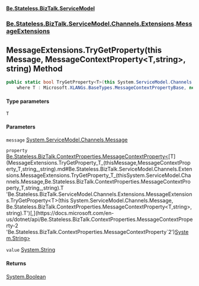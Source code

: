 #### [Be.Stateless.BizTalk.ServiceModel](README.md 'README')
### [Be.Stateless.BizTalk.ServiceModel.Channels.Extensions](Be.Stateless.BizTalk.ServiceModel.Channels.Extensions.md 'Be.Stateless.BizTalk.ServiceModel.Channels.Extensions').[MessageExtensions](MessageExtensions.md 'Be.Stateless.BizTalk.ServiceModel.Channels.Extensions.MessageExtensions')

## MessageExtensions.TryGetProperty<T>(this Message, MessageContextProperty<T,string>, string) Method

```csharp
public static bool TryGetProperty<T>(this System.ServiceModel.Channels.Message message, Be.Stateless.BizTalk.ContextProperties.MessageContextProperty<T,string> property, out string value)
    where T : Microsoft.XLANGs.BaseTypes.MessageContextPropertyBase, new();
```
#### Type parameters

<a name='Be.Stateless.BizTalk.ServiceModel.Channels.Extensions.MessageExtensions.TryGetProperty_T_(thisSystem.ServiceModel.Channels.Message,Be.Stateless.BizTalk.ContextProperties.MessageContextProperty_T,string_,string).T'></a>

`T`
#### Parameters

<a name='Be.Stateless.BizTalk.ServiceModel.Channels.Extensions.MessageExtensions.TryGetProperty_T_(thisSystem.ServiceModel.Channels.Message,Be.Stateless.BizTalk.ContextProperties.MessageContextProperty_T,string_,string).message'></a>

`message` [System.ServiceModel.Channels.Message](https://docs.microsoft.com/en-us/dotnet/api/System.ServiceModel.Channels.Message 'System.ServiceModel.Channels.Message')

<a name='Be.Stateless.BizTalk.ServiceModel.Channels.Extensions.MessageExtensions.TryGetProperty_T_(thisSystem.ServiceModel.Channels.Message,Be.Stateless.BizTalk.ContextProperties.MessageContextProperty_T,string_,string).property'></a>

`property` [Be.Stateless.BizTalk.ContextProperties.MessageContextProperty&lt;](https://docs.microsoft.com/en-us/dotnet/api/Be.Stateless.BizTalk.ContextProperties.MessageContextProperty-2 'Be.Stateless.BizTalk.ContextProperties.MessageContextProperty`2')[T](MessageExtensions.TryGetProperty_T_(thisMessage,MessageContextProperty_T,string_,string).md#Be.Stateless.BizTalk.ServiceModel.Channels.Extensions.MessageExtensions.TryGetProperty_T_(thisSystem.ServiceModel.Channels.Message,Be.Stateless.BizTalk.ContextProperties.MessageContextProperty_T,string_,string).T 'Be.Stateless.BizTalk.ServiceModel.Channels.Extensions.MessageExtensions.TryGetProperty<T>(this System.ServiceModel.Channels.Message, Be.Stateless.BizTalk.ContextProperties.MessageContextProperty<T,string>, string).T')[,](https://docs.microsoft.com/en-us/dotnet/api/Be.Stateless.BizTalk.ContextProperties.MessageContextProperty-2 'Be.Stateless.BizTalk.ContextProperties.MessageContextProperty`2')[System.String](https://docs.microsoft.com/en-us/dotnet/api/System.String 'System.String')[&gt;](https://docs.microsoft.com/en-us/dotnet/api/Be.Stateless.BizTalk.ContextProperties.MessageContextProperty-2 'Be.Stateless.BizTalk.ContextProperties.MessageContextProperty`2')

<a name='Be.Stateless.BizTalk.ServiceModel.Channels.Extensions.MessageExtensions.TryGetProperty_T_(thisSystem.ServiceModel.Channels.Message,Be.Stateless.BizTalk.ContextProperties.MessageContextProperty_T,string_,string).value'></a>

`value` [System.String](https://docs.microsoft.com/en-us/dotnet/api/System.String 'System.String')

#### Returns
[System.Boolean](https://docs.microsoft.com/en-us/dotnet/api/System.Boolean 'System.Boolean')